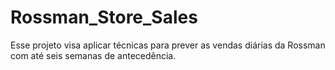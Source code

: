 # Rossman_Store_Sales
Esse projeto visa aplicar técnicas para prever as vendas diárias da Rossman com até seis semanas de antecedência.
